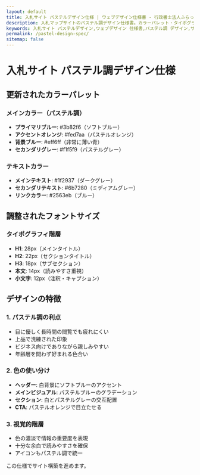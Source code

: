 ```yaml
---
layout: default
title: 入札サイト パステルデザイン仕様 | ウェブデザイン仕様書 - 行政書士法人ふらっと法務事務所
description: 入札マップサイトのパステル調デザイン仕様書。カラーパレット・タイポグラフィ・レイアウト設計の詳細仕様。神奈川県大和市の行政書士法人ふらっと法務事務所。
keywords: 入札サイト パステルデザイン,ウェブデザイン 仕様書,パステル調 デザイン,サイトデザイン 仕様,カラーパレット 仕様,行政書士 ウェブデザイン,神奈川県,大和市
permalink: /pastel-design-spec/
sitemap: false
---
```


# 入札サイト パステル調デザイン仕様

## 更新されたカラーパレット

### メインカラー（パステル調）
- **プライマリブルー**: #3b82f6（ソフトブルー）
- **アクセントオレンジ**: #fed7aa（パステルオレンジ）
- **背景ブルー**: #eff6ff（非常に薄い青）
- **セカンダリグレー**: #f1f5f9（パステルグレー）

### テキストカラー
- **メインテキスト**: #1f2937（ダークグレー）
- **セカンダリテキスト**: #6b7280（ミディアムグレー）
- **リンクカラー**: #2563eb（ブルー）

## 調整されたフォントサイズ

### タイポグラフィ階層
- **H1**: 28px（メインタイトル）
- **H2**: 22px（セクションタイトル）
- **H3**: 18px（サブセクション）
- **本文**: 14px（読みやすさ重視）
- **小文字**: 12px（注釈・キャプション）

## デザインの特徴

### 1. パステル調の利点
- 目に優しく長時間の閲覧でも疲れにくい
- 上品で洗練された印象
- ビジネス向けでありながら親しみやすい
- 年齢層を問わず好まれる色合い

### 2. 色の使い分け
- **ヘッダー**: 白背景にソフトブルーのアクセント
- **メインビジュアル**: パステルブルーのグラデーション
- **セクション**: 白とパステルグレーの交互配置
- **CTA**: パステルオレンジで目立たせる

### 3. 視覚的階層
- 色の濃淡で情報の重要度を表現
- 十分な余白で読みやすさを確保
- アイコンもパステル調で統一

この仕様でサイト構築を進めます。

